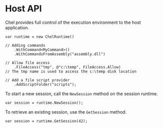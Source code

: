 # Host API #

Chel provides full control of the execution environment to the host application.

    var runtime = new ChelRuntime()

    // Adding commands
        .WithCommand<MyCommand>()
        .WithCommandsFromAssembly("assembly.dll")
    
    // Allow file access
        .FileAccess("tmp", @"c:\temp", FileAccess.Allow)
    // The tmp name is used to access the c:\temp disk location

    // Add a file script provider
        .AddScriptFolder("scripts");

To start a new session, call the `NewSession` method on the session runtime.

    var session = runtime.NewSession();

To retrieve an existing session, use the `GetSession` method.

    var session = runtime.GetSession(42);
